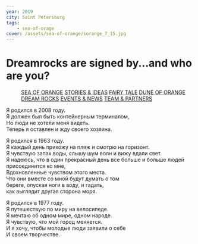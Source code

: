 ```yaml
---
year: 2019
city: Saint Petersburg
tags:
    - sea-of-orage
cover: /assets/sea-of-orange/sorange_7_15.jpg
---
```


# Dreamrocks are signed by...and who are you?

<Menu>
<a href="/sea-of-orange">SEA OF ORANGE</a>
<a href="/sea-of-orange/stories-and-ideas">STORIES & IDEAS</a>
<a href="/sea-of-orange/fairytale">FAIRY TALE</a>
<a href="/sea-of-orange/dune-of-orange">DUNE OF ORANGE</a>
<a href="/sea-of-orange/dreamrocks">DREAM ROCKS</a>
<a href="/sea-of-orange/events-and-news">EVENTS & NEWS</a>
<a href="/sea-of-orange/team-and-partners">TEAM & PARTNERS</a>
</Menu>

Я родился в 2008 году.<br/>
Я должен был быть контейнерным терминалом,<br/>
Но люди не хотели меня видеть.<br/>
Теперь я оставлен и жду своего хозяина.<br/>

Я родился в 1963 году.<br/>
Я каждый день прихожу на пляж и смотрю на горизонт.<br/>
Я чувствую запах воды, слышу шум волн и вижу вдали свет.<br/>
Я надеюсь, что в один прекрасный день все больше и больше людей<br/>
присоединится ко мне,<br/>
Вдохновленные чувством этого места.<br/>
Что они вместе со мной будут думать о том<br/>
береге, опуская ноги в воду, и гадать,<br/>
как выглядит другая сторона моря.<br/>

Я родился в 1977 году.<br/>
Я путешествую по миру на велосипеде.<br/>
Я мечтаю об одном мире, одном народе.<br/>
Я чувствую, что мой город меняется.<br/>
И я хочу, чтобы молодые люди заявили о себе<br/>
И своем творчестве.<br/>
